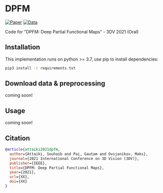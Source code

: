 # DPFM
[![Paper](https://img.shields.io/badge/Paper-arXiv-brightgreen)](https://arxiv.org/abs/2110.09994) [![Data](https://img.shields.io/badge/Data-Github-blueviolet)](https://github.com/pvnieo/cp2p-pfarm-benchmark)


Code for "DPFM: Deep Partial Functional Maps" - 3DV 2021 (Oral)

## Installation
This implementation runs on python >= 3.7, use pip to install dependencies:
```bash
pip3 install -r requirements.txt
```

## Download data & preprocessing
coming soon!

## Usage
coming soon!

## Citation
```bibtex
@article{attaiki2021dpfm,
  author={Attaiki, Souhaib and Pai, Gautam and Ovsjanikov, Maks},
  journal={2021 International Conference on 3D Vision (3DV)},
  publisher={IEEE}, 
  title={DPFM: Deep Partial Functional Maps}, 
  year={2021},
  url={XX},
  doi={XX}
}
```